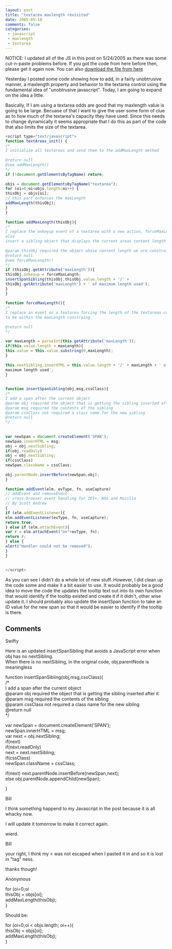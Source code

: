 ```yaml
---
layout: post
title: "textarea maxlength revisited"
date: 2005-05-10
comments: false
categories:
 - javascript
 - maxlength
 - textarea
---
```

NOTICE: I updated all of the JS in this post on 5/24/2005 as there was some
cut-n-paste problems before. If you got the code from here before then, please
get it again now. You can also [download the file from
here](http://rawlinson.us/blog/codesamples/textareaMaxLen.js)[  
](http://rawlinson.us/blog/codesamples/textareaMaxLen.js)

  

Yesterday I posted some code showing how to add, in a fairly unobtrusive
manner, a maxlength property and behavior to the textarea control using the
fundamental idea of "unobtrusive javascript". Today, I am going to expand on
the idea a little.  

Basically, If I am using a textarea odds are good that my maxlength value is
going to be large. Becuase of that I want to give the user some form of clue
as to how much of the textarea's capacity they have used. Since this needs to
change dynamically it seems appropriate that I do this as part of the code
that also limits the size of the textarea.

  
```js  
<script type="text/javascript">  
function textAreas_init() {  
/*  
I initialize all textareas and send them to the addMaxLength method  
  
@return null  
@see addMaxLength()  
*/  
if (!document.getElementsByTagName) return;  
  
objs = document.getElementsByTagName("textarea");  
for (oi=0;oi<objs.length;oi++) {  
thisObj = objs[oi];  
// this part enforces the maxLength  
addMaxLength(thisObj);  
}  
}  
  
function addMaxLength(thisObj){  
/*  
I replace the onkeyup event of a textarea with a new action, forceMaxLength. I
also  
insert a sibling object that displays the current areas content length  
  
@param thisObj required the object whose content length we are constraining  
@return null  
@see forceMaxLength()  
*/  
if (thisObj.getAttribute('maxLength')){  
thisObj.onkeyup = forceMaxLength;  
insertSpanSibling(thisObj,thisObj.value.length + '/' +
thisObj.getAttribute('maxLength') + ' of maximum length used');  
}  
}  
  
function forceMaxLength(){  
/*  
I replace an event on a textarea forcing the length of the textareas content
to be within the maxLength constraing  
  
@return null  
*/  
  
var maxLength = parseInt(this.getAttribute('maxLength'));  
if(this.value.length > maxLength){  
this.value = this.value.substring(0,maxLength);  
}  
  
this.nextSibling.innerHTML = this.value.length + '/' + maxLength + ' of
maximum length used';  
}  
  
  
function insertSpanSibling(obj,msg,cssClass){  
/*  
I add a span after the current object  
@param obj required the object that is getting the sibling inserted after it  
@param msg required the contents of the sibling  
@param cssClass not required a class name for the new sibling  
@return null  
*/  
  
  
var newSpan = document.createElement('SPAN');  
newSpan.innerHTML = msg;  
obj = obj.nextSibling;  
if(obj.readOnly)  
obj = obj.nextSibling;  
if(cssClass)  
newSpan.className = cssClass;  
  
obj.parentNode.insertBefore(newSpan,obj);  
}  
  
function addEvent(elm, evType, fn, useCapture)  
// addEvent and removeEvent  
// cross-browser event handling for IE5+, NS6 and Mozilla  
// By Scott Andrew  
{  
if (elm.addEventListener){  
elm.addEventListener(evType, fn, useCapture);  
return true;  
} else if (elm.attachEvent){  
var r = elm.attachEvent("on"+evType, fn);  
return r;  
} else {  
alert("Handler could not be removed");  
}  
}  
  
  
</script>  
```  

As you can see I didn't do a whole lot of new stuff. However, I did clean up
the code some and make it a bit easier to use. It would probably be a good
idea to move the code the updates the tooltip text out into its own function
that would identify if the tooltip existed and create it if it didn't, other
wise update it. I should probably also update the insertSpan function to take
an ID value for the new span so that it would be easier to identify if the
tooltip is there.

## Comments

Swifty

Here is an updated insertSpanSibling that avoids a JavaScript error when obj
has no nextSibling.  
When there is no nextSibling, in the original code, obj.parentNode is
meaningless  
  
function insertSpanSibling(obj,msg,cssClass){  
/*  
I add a span after the current object  
@param obj required the object that is getting the sibling inserted after it  
@param msg required the contents of the sibling  
@param cssClass not required a class name for the new sibling  
@return null  
*/  
  
  
var newSpan = document.createElement('SPAN');  
newSpan.innerHTML = msg;  
var next = obj.nextSibling;  
if(next)  
if(next.readOnly)  
next = next.nextSibling;  
if(cssClass)  
newSpan.className = cssClass;  
  
if(next) next.parentNode.insertBefore(newSpan,next);  
else obj.parentNode.appendChild(newSpan);  
  
}

Bill

I think something happend to my Javascript in the post because it is all
whacky now.  
  
I will update it tomorrow to make it correct again.  
  
wierd.

Bill

your right, I think my < was not escaped when I pasted it in and so it is
lost in "tag" ness.  
  
thanks though!

Anonymous

for (oi=0;oi  
thisObj = objs[oi];  
addMaxLength(thisObj);  
}  
  
Should be:  
  
for (oi=0;oi < objs.length; oi++){  
thisObj = objs[oi];  
addMaxLength(thisObj);  
}

